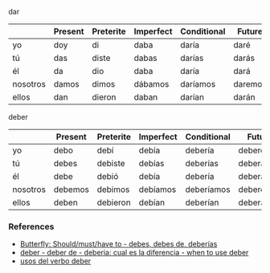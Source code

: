 
dar

| | Present | Preterite | Imperfect | Conditional | Future |
|-|-|-|-|-|-|
yo | doy | di | daba | daría | daré |
tú | das | diste | dabas | darías | darás |
él | da | dio | daba | daría | dará | 	
nosotros | damos | dimos | dábamos | daríamos | daremos |
ellos | dan | dieron | daban | darían | darán |

deber

| | Present | Preterite | Imperfect | Conditional | Future |
|-|-|-|-|-|-|
yo | debo | debí | debía | debería | deberé |
tú | debes | debiste | debías | deberías | deberás |
él | debe | debió | debía | debería | deberá |
nosotros | debemos | debimos | debíamos | deberíamos | deberemos |
ellos | deben | debieron | debían | deberían | deberán |

### References

- [Butterfly: Should/must/have to - debes, debes de, deberías](https://www.youtube.com/watch?v=gdZNvl7TKyY)
- [deber - deber de - deberia: cual es la diferencia - when to use deber](https://www.youtube.com/watch?v=JHBl9tUAfbQ)
- [usos del verbo deber](https://www.youtube.com/watch?v=se0W4UtOqyA)
